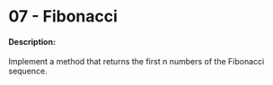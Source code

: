 # 07 - Fibonacci

#### Description:

Implement a method that returns the first n numbers of the Fibonacci sequence.